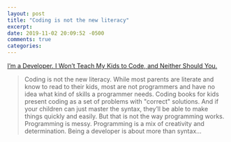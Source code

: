 ```yaml
---
layout: post
title: "Coding is not the new literacy"
excerpt: 
date: 2019-11-02 20:09:52 -0500
comments: true
categories: 
---
```


[I’m a Developer. I Won’t Teach My Kids to Code, and Neither Should You.](https://slate.com/human-interest/2018/12/against-teaching-kids-to-code-creativity-problem-solving.html)

> Coding is not the new literacy. While most parents are literate and know to read to their kids, most are not programmers and have no idea what kind of skills a programmer needs. Coding books for kids present coding as a set of problems with "correct" solutions. And if your children can just master the syntax, they’ll be able to make things quickly and easily. But that is not the way programming works. Programming is messy. Programming is a mix of creativity and determination. Being a developer is about more than syntax...
